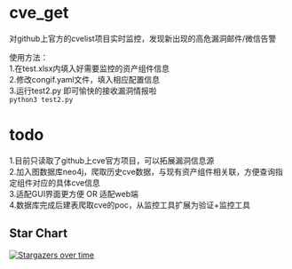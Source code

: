 # cve_get
对github上官方的cvelist项目实时监控，发现新出现的高危漏洞邮件/微信告警

使用方法：  
1.在test.xlsx内填入好需要监控的资产组件信息  
2.修改congif.yaml文件，填入相应配置信息  
3.运行test2.py 即可愉快的接收漏洞情报啦  
```python3 test2.py```  
# todo
1.目前只读取了github上cve官方项目，可以拓展漏洞信息源  
2.加入图数据库neo4j，爬取历史cve数据，与现有资产组件相关联，方便查询指定组件对应的具体cve信息  
3.适配GUI界面更方便   OR  适配web端  
4.数据库完成后建表爬取cve的poc，从监控工具扩展为验证+监控工具

## Star Chart

[![Stargazers over time](https://starchart.cc/cxy5211314/cve_get.svg)](https://starchart.cc/cxy5211314/cve_get)
